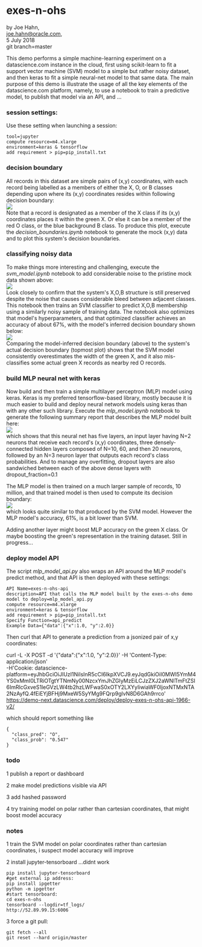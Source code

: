 # exes-n-ohs

by Joe Hahn,<br />
joe.hahn@oracle.com,<br />
5 July 2018<br />
git branch=master

This demo performs a simple machine-learning experiment on a datascience.com instance 
in the cloud, first using scikit-learn to fit a support vector machine (SVM) model
to a simple but rather noisy dataset, and then keras to fit a simple neural-net model
to that same data. The main purpose of this demo is illustrate the usage of all the
key elements of the datascience.com platform, namely, to use a notebook to train a predictive
model, to publish that model via an API, and ...

### session settings:

Use these setting when launching a session:

    tool=jupyter
    compute resource=m4.xlarge
    environment=keras & tensorflow
    add requirement > pip=pip_install.txt


### decision boundary

All records in this dataset are simple pairs of (x,y) coordinates, with each record
being labelled as a members of either the X, O, or B classes depending
upon where its (x,y) coordinates resides within following decision boundary:<br />
![](figs/decision_boundary.png)<br />
Note that a record is designated as a member of the X class if its (x,y) coordinates
places it within the green X. Or else it can be a member of the
red O class, or the blue background B class. To produce this plot, execute the 
_decision_boundaries.ipynb_ notebook to generate the mock (x,y) data and to 
plot this system's decision boundaries.

### classifying noisy data

To make things more interesting and challenging, execute the _svm_model.ipynb_ notebook
to add considerable noise to the pristine mock data shown above:<br />
![](figs/training_data.png)<br />
Look closely to confirm
that the system's X,O,B structure is still preserved despite the noise that
causes considerable bleed between adjacent classes. 
This notebook then trains an SVM classifier to predict
X,O,B membership using a similarly noisy sample of training data. The notebook
also optimizes that model's hyperparameters, and that optimized classifier achieves
an accuracy of about 67%, with the model's inferred decision boundary shown below:<br />
![](figs/svm_decision_boundary.png)<br />
Comparing the model-inferred decision boundary (above) to the system's actual decision
boundary (topmost plot) shows that the SVM model consistently overestimates the width
of the green X, and it also mis-classifies some actual green X records as nearby red O records.

### build MLP neural net with keras

Now build and then train a simple multilayer perceptron (MLP) model using
keras. Keras is my preferred tensorflow-based library, mostly because it is much
easier to build and deploy neural network models using keras than with any
other such library. Execute the _mlp_model.ipynb_ notebook to generate
the following summary report that describes the MLP model built here:<br />
![](figs/mlp_summary.png)<br />
which shows that this neural net has five layers, an input layer having N=2 neurons
that receive each record's (x,y) coordinates, three densely-connected
hidden layers composed of N=10, 60, and then 20 neurons,
followed by an N=3 neuron layer that outputs
each record's class probabilities. And to manage any overfitting, dropout
layers are also sandwiched between each of the above dense layers
with dropout_fraction=0.1

The MLP model is then trained on a much larger sample of records, 10 million,
and that trained  model is then used to compute its decision boundary:<br />
![](figs/mlp_decision_boundary.png)<br />
which looks quite similar to that produced by the SVM model. However the MLP model's
accuracy, 61%, is a bit lower than SVM.

Adding another layer might boost MLP accuracy on the green X class. Or maybe
boosting the green's representation in the training dataset. Still in progress...

### deploy model API

The script _mlp_model_api.py_ also wraps an API around the MLP model's predict method,
and that API is then deployed with these settings:

    API Name=exes-n-ohs-api
    description=API that calls the MLP model built by the exes-n-ohs demo
    model to deploy=mlp_model_api.py
    compute resource=m4.xlarge
    environment=keras & tensorflow
    add requirement > pip=pip_install.txt
    Specify Function=api_predict
    Example Data={"data":{"x":1.0, "y":2.0}}

Then curl that API to generate a prediction from a jsonized pair of x,y coordinates:

curl -L -X POST -d '{"data":{"x":1.0, "y":2.0}}' -H 'Content-Type: application/json' \
    -H'Cookie: datascience-platform=eyJhbGciOiJIUzI1NiIsInR5cCI6IkpXVCJ9.eyJqdGkiOiI0MWI5YmM4YS0xMmI0LTRiOTgtYTNmNy00NzcxYmJhZGIyMzEiLCJzZXJ2aWNlTmFtZSI6ImRlcGxveS1leGVzLW4tb2hzLWFwaS0xOTY2LXYyIiwiaWF0IjoxNTMxNTA2NzAyfQ.4fEiEYjBFHj9MxeW5SyYMg9FQrp9glvN8D6GAh9rrco' \
     https://demo-next.datascience.com/deploy/deploy-exes-n-ohs-api-1966-v2/

which should report something like

    {
      "class_pred": "O", 
      "class_prob": "0.547"
    }


### todo

1 publish a report or dashboard

2 make model predictions visible via API

3 add hashed password

4 try training model on polar rather than cartesian coordinates, that might boost
model accuracy

### notes

1 train the SVM model on polar coordinates rather than cartesian coordinates,
i suspect model accuracy will improve

2 install jupyter-tensorboard ...didnt work

    pip install jupyter-tensorboard
    #get external ip address:
    pip install ipgetter
    python -m ipgetter 
    #start tensorboard:
    cd exes-n-ohs
    tensorboard --logdir=tf_logs/
    http://52.89.99.15:6006

3 force a git pull:

    git fetch --all
    git reset --hard origin/master



